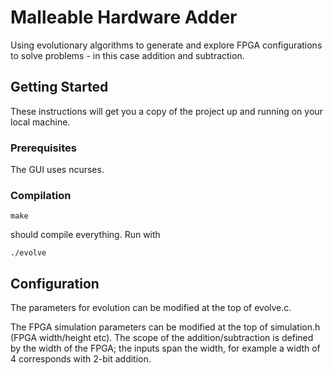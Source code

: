 # Malleable Hardware Adder
Using evolutionary algorithms to generate and explore FPGA configurations to solve problems - in this case addition and subtraction.

## Getting Started
These instructions will get you a copy of the project up and running on your local machine.

### Prerequisites
The GUI uses ncurses.

### Compilation
```
make
```
should compile everything. Run with
```
./evolve
```

## Configuration
The parameters for evolution can be modified at the top of evolve.c.

The FPGA simulation parameters can be modified at the top of simulation.h (FPGA width/height etc). The scope of the addition/subtraction is defined by the width of the FPGA; the inputs span the width, for example a width of 4 corresponds with 2-bit addition.
